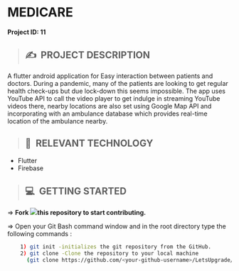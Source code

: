 # **MEDICARE**

**Project ID: 11**
>## ✍&nbsp; PROJECT DESCRIPTION
A flutter android application for Easy interaction between patients and doctors. During a pandemic, many of the patients are looking to get regular health check-ups but due lock-down this seems impossible. The app uses YouTube API to call the video player to get indulge in streaming YouTube videos there, nearby locations are also set using Google Map API and incorporating with an ambulance database which provides real-time location of the ambulance nearby.

>## 📂&nbsp; RELEVANT TECHNOLOGY
* Flutter
* Firebase

>## 💻&nbsp; GETTING STARTED

=> **Fork <a href="https://github.com/LetsUpgrade/MEDICARE"><img src="https://img.icons8.com/ios/24/000000/code-fork.png"></a>this repository to start contributing.**

=> Open your Git Bash command window and in the root directory type the following commands :
```bash
    1) git init -initializes the git repository from the GitHub. 
    2) git clone -Clone the repository to your local machine
      (git clone https://github.com/<your-github-username>/LetsUpgrade/MEDICARE.git)
```    
